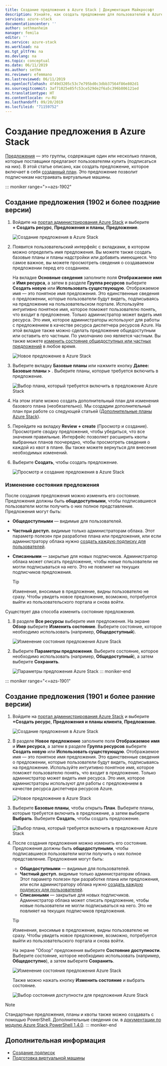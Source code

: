 ```yaml
---
title: Создание предложения в Azure Stack | Документация Майкрософт
description: Узнайте, как создать предложение для пользователей в Azure Stack.
services: azure-stack
documentationcenter: ''
author: sethmanheim
manager: femila
editor: ''
ms.service: azure-stack
ms.workload: na
ms.tgt_pltfrm: na
ms.devlang: na
ms.topic: conceptual
ms.date: 06/11/2019
ms.author: sethm
ms.reviewer: efemmano
ms.lastreviewed: 06/11/2019
ms.openlocfilehash: 4f49d3205c53c7e795bd0c3dbb37564f86e802d1
ms.sourcegitcommit: 3af71025e85fc53ce529de2f6a5c396b806121ed
ms.translationtype: HT
ms.contentlocale: ru-RU
ms.lasthandoff: 09/20/2019
ms.locfileid: "71159752"
---
```

# <a name="create-an-offer-in-azure-stack"></a>Создание предложения в Azure Stack

[Предложения](azure-stack-overview.md) — это группы, содержащие один или несколько планов, которые поставщики предлагают пользователям купить (подписаться на них). В этой статье описано, как создать предложение, которое включает в себя [созданный план](azure-stack-create-plan.md). Это предложение позволит подписчикам настраивать виртуальные машины.

::: moniker range=">=azs-1902"
## <a name="create-an-offer-1902-and-later"></a>Создание предложения (1902 и более поздние версии)

1. Войдите на [портал администрирования Azure Stack](https://adminportal.local.azurestack.external) и выберите **+ Создать ресурс**, **Предложения и планы**, **Предложение**.

   ![Создание предложения в Azure Stack](media/azure-stack-create-offer/offers.png)

2. Появится пользовательский интерфейс с вкладками, в котором можно определить имя предложения. Вы можете также создать базовые планы и планы надстройки или добавить имеющиеся. Что самое важное, вы можете просмотреть сведения о создаваемом предложении перед его созданием.

   На вкладке **Основные сведения** заполните поля **Отображаемое имя** и **Имя ресурса**, а затем в разделе **Группа ресурсов** выберите **Создать новую** или **Использовать существующую**. Отображаемое имя — это понятное имя предложения. Это единственные сведения о предложении, которые пользователи будут видеть, подписываясь на предложение на пользовательском портале. Используйте интуитивно понятное имя, которое поможет пользователю понять, что входит в предложение. Только администратор может видеть имя ресурса. Это имя, которое администраторы используют для работы с предложением в качестве ресурса диспетчера ресурсов Azure. На этой вкладке также можно сделать предложение общедоступным или оставить его частным. По умолчанию оно является частным. Вы также можете [изменить состояние общедоступных или частных предложений](#change-the-state-of-an-offer) в любое время.

   ![Новое предложение в Azure Stack](media/azure-stack-create-offer/new-offer.png)
  
3. Выберите вкладку **Базовые планы** или нажмите кнопку **Далее: Базовые планы >** . Выберите планы, которые требуется включить в предложение.

   ![Выбор плана, который требуется включить в предложение Azure Stack](media/azure-stack-create-offer/select-plan.png)

4. На этом этапе можно создать дополнительный план для изменения базового плана (необязательно). Мы создадим дополнительный план при работе со следующей статьей ([Дополнительные планы Azure Stack](create-add-on-plan.md)).

5. Перейдите на вкладку **Review + create** (Просмотр и создание). Просмотрите сводку предложения, чтобы убедиться, что все значения правильные. Интерфейс позволяет расширить квоты выбранных планов поочередно, чтобы просмотреть сведения о каждой из квот в плане. Вы также можете вернуться для внесения необходимых изменений.

6. Выберите **Создать**, чтобы создать предложение.

   ![Просмотр и создание предложения в Azure Stack](media/azure-stack-create-offer/review-offer.png)

### <a name="change-the-state-of-an-offer"></a>Изменение состояния предложения

После создания предложения можно изменить его состояние. Предложения должны быть **общедоступными**, чтобы подписавшиеся пользователи могли получить о них полное представление. Предложения могут быть:

- **Общедоступными** — видимые для пользователей.
- **Частный доступ.** видимые только администраторам облака. Этот параметр полезен при разработке плана или предложения, или если администратору облака нужно [создать каждую подписку для пользователей](azure-stack-subscribe-plan-provision-vm.md#create-a-subscription-as-a-cloud-operator).
- **Списанными** — закрытые для новых подписчиков. Администратор облака может списать предложение, чтобы новые пользователи не могли подписываться на него. Это не повлияет на текущих подписчиков предложения.

  > [!TIP]  
  > Изменения, вносимые в предложение, видны пользователю не сразу. Чтобы увидеть новое предложение, возможно, потребуется выйти из пользовательского портала и снова войти.

Существует два способа изменить состояние предложения.

1. В разделе **Все ресурсы** выберите имя предложения. На экране **Обзор** выберите **Изменить состояние**. Выберите состояние, которое необходимо использовать (например, **Общедоступный**).

   ![Изменение состояния предложения Azure Stack](media/azure-stack-create-offer/change-state.png)

2. Выберите **Параметры предложения**. Выберите состояние, которое необходимо использовать (например, **Общедоступный**), а затем выберите **Сохранить**.

   ![Параметры предложения Azure Stack](media/azure-stack-create-offer/offer-settings.png)
::: moniker-end

::: moniker range="<=azs-1901"
## <a name="create-an-offer-1901-and-earlier"></a>Создание предложения (1901 и более ранние версии)

1. Войдите на [портал администрирования Azure Stack](https://adminportal.local.azurestack.external) и выберите **+Создать ресурс**, **Предложения и планы клиента**, **Предложение**.

   ![Создание предложения в Azure Stack](media/azure-stack-create-offer/image01.png)
  
2. В разделе **Новое предложение** заполните поля **Отображаемое имя** и **Имя ресурса**, а затем в разделе **Группа ресурсов** выберите **Создать новую** или **Использовать существующую**. Отображаемое имя — это понятное имя предложения. Это единственные сведения о предложении, которые пользователи будут видеть, подписываясь на предложение. Используйте интуитивно понятное имя, которое поможет пользователю понять, что входит в предложение. Только администратор может видеть имя ресурса. Это имя, которое администраторы используют для работы с предложением в качестве ресурса диспетчера ресурсов Azure.

   ![Новое предложение в Azure Stack](media/azure-stack-create-offer/image01a.png)
  
3. Выберите **Базовые планы**, чтобы открыть **План**. Выберите планы, которые требуется включить в предложение, а затем выберите **Выбрать**. Выберите **Создать**, чтобы создать предложение.

   ![Выбор плана, который требуется включить в предложение Azure Stack](media/azure-stack-create-offer/image02.png)
  
4. После создания предложения можно изменить его состояние. Предложения должны быть **общедоступными**, чтобы подписавшиеся пользователи могли получить о них полное представление. Предложения могут быть:

   - **Общедоступными** — видимые для пользователей.
   - **Частный доступ.** видимые только администраторам облака. Этот параметр полезен при разработке плана или предложения, или если администратору облака нужно [создать каждую подписку для пользователей](azure-stack-subscribe-plan-provision-vm.md#create-a-subscription-as-a-cloud-operator).
   - **Списанными** — закрытые для новых подписчиков. Администратор облака может списать предложение, чтобы новые пользователи не могли подписываться на него. Это не повлияет на текущих подписчиков предложения.

   > [!TIP]  
   > Изменения, вносимые в предложение, видны пользователю не сразу. Чтобы увидеть новое предложение, возможно, потребуется выйти из пользовательского портала и снова войти.

   На экране "Обзор" предложения выберите **Состояние доступности**. Выберите состояние, которое необходимо использовать (например, **Общедоступно**), а затем выберите **Сохранить**.

     ![Изменение состояния предложения Azure Stack](media/azure-stack-create-offer/change-stage-1807.png)

     Также можно нажать кнопку **Изменить состояние** и выбрать состояние.

    ![Выбор состояния доступности для предложения Azure Stack](media/azure-stack-create-offer/change-stage-select-1807.png)

> [!NOTE]
> Стандартные предложения, планы и квоты также можно создавать с помощью PowerShell. Дополнительные сведения см. в [документации по модулю Azure Stack PowerShell 1.4.0](/powershell/azure/azure-stack/overview?view=azurestackps-1.4.0).
::: moniker-end

## <a name="next-steps"></a>Дополнительная информация

- [Создание подписок](azure-stack-subscribe-plan-provision-vm.md)
- [Подготовка виртуальной машины](../user/azure-stack-create-vm-template.md)

